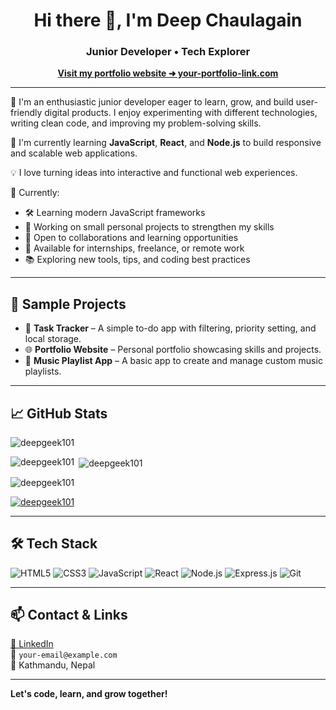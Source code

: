 <h1 align="center">Hi there 👋, I'm Deep Chaulagain</h1>
<h3 align="center">Junior Developer • Tech Explorer</h3>

<p align="center">
  <a href="https://your-portfolio-link.com"><strong>Visit my portfolio website ➜ your-portfolio-link.com</strong></a>
</p>

---

🎯 I'm an enthusiastic junior developer eager to learn, grow, and build user-friendly digital products. I enjoy experimenting with different technologies, writing clean code, and improving my problem-solving skills.

🌱 I'm currently learning **JavaScript**, **React**, and **Node.js** to build responsive and scalable web applications.

💡 I love turning ideas into interactive and functional web experiences.

🚧 Currently:
- 🛠 Learning modern JavaScript frameworks
- 🚀 Working on small personal projects to strengthen my skills
- 🤝 Open to collaborations and learning opportunities
- 💬 Available for internships, freelance, or remote work
- 📚 Exploring new tools, tips, and coding best practices

---

## 💼 Sample Projects

- 📓 **Task Tracker** – A simple to-do app with filtering, priority setting, and local storage.
- 🌐 **Portfolio Website** – Personal portfolio showcasing skills and projects.
- 🎵 **Music Playlist App** – A basic app to create and manage custom music playlists.

---

## 📈 GitHub Stats

<p align="left">
  <img src="https://komarev.com/ghpvc/?username=deepgeek101&label=Profile%20views&color=0e75b6&style=flat" alt="deepgeek101" />
</p>

<p>
  <img align="left" src="https://github-readme-stats.vercel.app/api/top-langs?username=deepgeek101&show_icons=true&locale=en&layout=compact" alt="deepgeek101" />
</p>

<p>&nbsp;<img align="center" src="https://github-readme-stats.vercel.app/api?username=deepgeek101&show_icons=true&locale=en" alt="deepgeek101" /></p>

<p><img align="center" src="https://github-readme-streak-stats.herokuapp.com/?user=deepgeek101&" alt="deepgeek101" /></p>

<p align="left">
  <a href="https://github.com/ryo-ma/github-profile-trophy"><img src="https://github-profile-trophy.vercel.app/?username=deepgeek101" alt="deepgeek101" /></a>
</p>

---

## 🛠 Tech Stack

![HTML5](https://img.shields.io/badge/-HTML5-E34F26?style=flat&logo=html5&logoColor=white)
![CSS3](https://img.shields.io/badge/-CSS3-1572B6?style=flat&logo=css3)
![JavaScript](https://img.shields.io/badge/-JavaScript-F7DF1E?style=flat&logo=javascript&logoColor=black)
![React](https://img.shields.io/badge/-React-20232A?style=flat&logo=react)
![Node.js](https://img.shields.io/badge/-Node.js-339933?style=flat&logo=nodedotjs&logoColor=white)
![Express.js](https://img.shields.io/badge/-Express.js-000000?style=flat&logo=express)
![Git](https://img.shields.io/badge/-Git-F05032?style=flat&logo=git)

---

## 📫 Contact & Links

[🔗 LinkedIn](https://www.linkedin.com/in/your-linkedin)  
📧 `your-email@example.com`  
📍 Kathmandu, Nepal  

---

**Let's code, learn, and grow together!**
